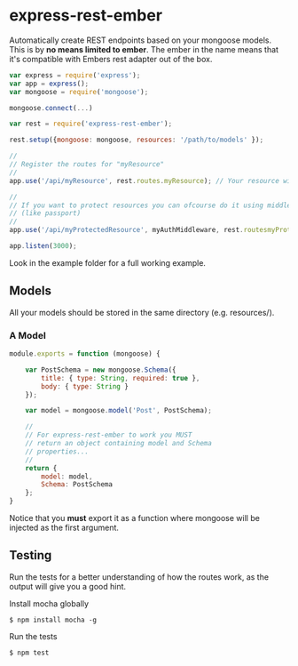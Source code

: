 express-rest-ember
==================
Automatically create REST endpoints based on your mongoose models. This is by __no means limited to ember__. The ember in the name means that it's compatible with Embers rest adapter out of the box.

```javascript
var express = require('express');
var app = express();
var mongoose = require('mongoose');

mongoose.connect(...)

var rest = require('express-rest-ember');

rest.setup({mongoose: mongoose, resources: '/path/to/models' });

//
// Register the routes for "myResource"
//
app.use('/api/myResource', rest.routes.myResource); // Your resource will now be avilable at http://host/api/myResource

//
// If you want to protect resources you can ofcourse do it using middleware
// (like passport)
//
app.use('/api/myProtectedResource', myAuthMiddleware, rest.routesmyProtectedResource);

app.listen(3000);

```

Look in the example folder for a full working example.

## Models
All your models should be stored in the same directory (e.g. resources/).

### A Model
```js
module.exports = function (mongoose) {

    var PostSchema = new mongoose.Schema({
        title: { type: String, required: true },
        body: { type: String }
    });

    var model = mongoose.model('Post', PostSchema);

    //
    // For express-rest-ember to work you MUST
    // return an object containing model and Schema
    // properties...
    //
    return {
        model: model,
        Schema: PostSchema
    };
}
```

Notice that you __must__ export it as a function where mongoose will be injected as the first argument.

## Testing
Run the tests for a better understanding of how the routes work, as the output will give you a good hint.

Install mocha globally

    $ npm install mocha -g

Run the tests

    $ npm test
